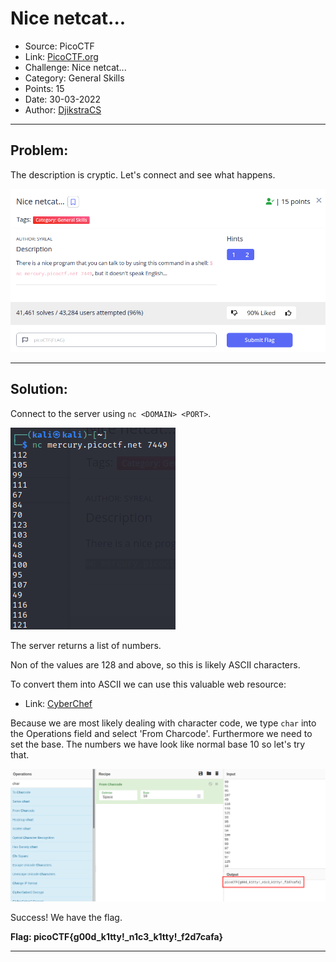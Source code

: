 # Nice netcat...
* Source: PicoCTF
* Link: [PicoCTF.org](https://picoctf.org/)
* Challenge: Nice netcat...
* Category: General Skills
* Points: 15
* Date: 30-03-2022
* Author: [DjikstraCS](https://github.com/DjikstraCS)

---
## Problem:
The description is cryptic. Let's connect and see what happens.

![](./attachments/Pasted%20image%2020220330081039.png)

---
## Solution:
Connect to the server using `nc <DOMAIN> <PORT>`.

![](./attachments/Pasted%20image%2020220330081320.png)

The server returns a list of numbers.

Non of the values are 128 and above, so this is likely ASCII characters.

To convert them into ASCII we can use this valuable web resource:

* Link: [CyberChef](https://gchq.github.io/CyberChef/)

Because we are most likely dealing with character code, we type `char` into the Operations field and select 'From Charcode'. Furthermore we need to set the base. The numbers we have look like normal base 10 so let's try that.

![](./attachments/Pasted%20image%2020220330082953.png)

Success! We have the flag.

**Flag: picoCTF{g00d_k1tty!_n1c3_k1tty!_f2d7cafa}**

---
